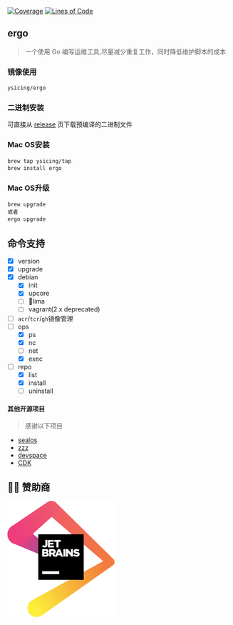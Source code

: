 [![Coverage](https://sonarcloud.io/api/project_badges/measure?project=ysicing_ergo&metric=coverage)](https://sonarcloud.io/dashboard?id=ysicing_ergo)
[![Lines of Code](https://sonarcloud.io/api/project_badges/measure?project=ysicing_ergo&metric=ncloc)](https://sonarcloud.io/dashboard?id=ysicing_ergo)

## ergo

> 一个使用 Go 编写运维工具,尽量减少重复工作，同时降低维护脚本的成本

### 镜像使用

```bash
ysicing/ergo
```

### 二进制安装

可直接从 [release](https://github.com/ysicing/ergo/releases) 页下载预编译的二进制文件

### Mac OS安装

```bash
brew tap ysicing/tap
brew install ergo
```

### Mac OS升级

```bash
brew upgrade
或者
ergo upgrade
```

## 命令支持

- [x] version
- [x] upgrade
- [x] debian
  - [x] init
  - [x] upcore
  - [ ] 🎉lima
  - [ ] vagrant(2.x deprecated)
- [ ] `acr`/`tcr`/`gh`镜像管理
- [ ] ops
  - [x] ps
  - [x] nc
  - [ ] net
  - [x] exec

- [ ] repo
  - [x] list
  - [x] install
  - [ ] uninstall

#### 其他开源项目

> 感谢以下项目

- [sealos](https://github.com/fanux/sealos)
- [zzz](https://github.com/sohaha/zzz)
- [devspace](https://github.com/loft-sh/devspace)
- [CDK](https://github.com/cdk-team/CDK)

## 🎉🎉 赞助商

[![jetbrains](docs/jetbrains.svg)](https://www.jetbrains.com/?from=ergo)
